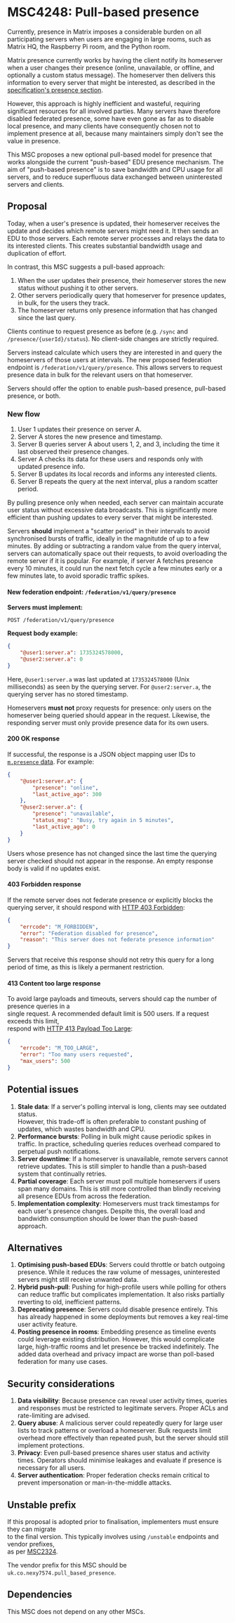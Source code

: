 # MSC4248: Pull-based presence

Currently, presence in Matrix imposes a considerable burden on all participating servers when
users are engaging in large rooms, such as Matrix HQ, the Raspberry Pi room,
and the Python room.

Matrix presence currently works by having the client notify its homeserver when a user changes
their presence (online, unavailable, or offline, and optionally a custom status message).
The homeserver then delivers this information to every server that might be interested,
as described in the
[specification's presence section](https://spec.matrix.org/v1.13/server-server-api/#presence).

However, this approach is highly inefficient and wasteful, requiring significant resources
for all involved parties. Many servers have therefore disabled federated presence, some have
even gone as far as to disable local presence, and many clients have consequently chosen
not to implement presence at all, because many maintainers simply don't see the value in
presence.

This MSC proposes a new optional pull-based model for presence that works alongside the current
"push-based" EDU presence mechanism.
The aim of "push-based presence" is to save bandwidth and CPU usage for all servers, and to
reduce superfluous data exchanged between uninterested servers and clients.

## Proposal

Today, when a user's presence is updated, their homeserver receives the update and decides
which remote servers might need it. It then sends an EDU to those servers. Each remote
server processes and relays the data to its interested clients. This creates substantial
bandwidth usage and duplication of effort.

In contrast, this MSC suggests a pull-based approach:

1. When the user updates their presence, their homeserver stores the new status without
   pushing it to other servers.
2. Other servers periodically query that homeserver for presence updates, in bulk, for the
   users they track.
3. The homeserver returns only presence information that has changed since the last query.

Clients continue to request presence as before (e.g. `/sync` and
`/presence/{userId}/status`). No client-side changes are strictly required.

Servers instead calculate which users they are interested in and query the homeservers of
those users at intervals. The new proposed federation endpoint is
`/federation/v1/query/presence`. This allows servers to request presence data in bulk for
the relevant users on that homeserver.

Servers should offer the option to enable push-based presence, pull-based presence, or both.

### New flow

1. User 1 updates their presence on server A.
2. Server A stores the new presence and timestamp.
3. Server B queries server A about users 1, 2, and 3, including the time it last observed
   their presence changes.
4. Server A checks its data for these users and responds only with updated presence info.
5. Server B updates its local records and informs any interested clients.
6. Server B repeats the query at the next interval, plus a random scatter period.

By pulling presence only when needed, each server can maintain accurate user status without
excessive data broadcasts. This is significantly more efficient than pushing updates to
every server that might be interested.

Servers **should** implement a "scatter period" in their intervals to avoid synchronised
bursts of traffic, ideally in the magnitutde of up to a few minutes. By adding or subtracting
a random value from the query interval, servers can automatically space out their requests,
to avoid overloading the remote server if it is popular.
For example, if server A fetches presence every 10 minutes, it could run the next fetch cycle
a few minutes early or a few minutes late, to avoid sporadic traffic spikes.

#### New federation endpoint: `/federation/v1/query/presence`

**Servers must implement:**

`POST /federation/v1/query/presence`

**Request body example:**

```json
{
    "@user1:server.a": 1735324578000,
    "@user2:server.a": 0
}
```

Here, `@user1:server.a` was last updated at `1735324578000` (Unix milliseconds) as seen by
the querying server. For `@user2:server.a`, the querying server has no stored timestamp.

Homeservers **must not** proxy requests for presence: only users on the homeserver being
queried should appear in the request. Likewise, the responding server must only provide
presence data for its own users.

#### 200 OK response

If successful, the response is a JSON object mapping user IDs to
[`m.presence` data](https://spec.matrix.org/v1.13/client-server-api/#mpresence). For example:

```json
{
    "@user1:server.a": {
        "presence": "online",
        "last_active_ago": 300
    },
    "@user2:server.a": {
        "presence": "unavailable",
        "status_msg": "Busy, try again in 5 minutes",
        "last_active_ago": 0
    }
}
```

Users whose presence has not changed since the last time the querying server checked should
not appear in the response. An empty response body is valid if no updates exist.

#### 403 Forbidden response

If the remote server does not federate presence or explicitly blocks the querying server, it
should respond with
[HTTP 403 Forbidden](https://developer.mozilla.org/en-US/docs/Web/HTTP/Status/403):

```json
{
    "errcode": "M_FORBIDDEN",
    "error": "Federation disabled for presence",
    "reason": "This server does not federate presence information"
}
```

Servers that receive this response should not retry this query for a long period of time, as this
is likely a permanent restriction.

#### 413 Content too large response

To avoid large payloads and timeouts, servers should cap the number of presence queries in a  
single request. A recommended default limit is 500 users. If a request exceeds this limit,  
respond with [HTTP 413 Payload Too Large](https://developer.mozilla.org/en-US/docs/Web/HTTP/Status/413):

```json
{
    "errcode": "M_TOO_LARGE",
    "error": "Too many users requested",
    "max_users": 500
}
```

## Potential issues

1. **Stale data**: If a server's polling interval is long, clients may see outdated status.  
   However, this trade-off is often preferable to constant pushing of updates, which wastes
   bandwidth and CPU.
2. **Performance bursts**: Polling in bulk might cause periodic spikes in traffic. In
   practice, scheduling queries reduces overhead compared to perpetual push notifications.
3. **Server downtime**: If a homeserver is unavailable, remote servers cannot retrieve
   updates. This is still simpler to handle than a push-based system that continually retries.
4. **Partial coverage**: Each server must poll multiple homeservers if users span many
   domains. This is still more controlled than blindly receiving all presence EDUs from
   across the federation.
5. **Implementation complexity**: Homeservers must track timestamps for each user's presence
   changes. Despite this, the overall load and bandwidth consumption should be lower than the
   push-based approach.

## Alternatives

1. **Optimising push-based EDUs**: Servers could throttle or batch outgoing presence. While
   it reduces the raw volume of messages, uninterested servers might still receive unwanted
   data.
2. **Hybrid push-pull**: Pushing for high-profile users while polling for others can reduce
   traffic but complicates implementation. It also risks partially reverting to old,
   inefficient patterns.
3. **Deprecating presence**: Servers could disable presence entirely. This has already
   happened in some deployments but removes a key real-time user activity feature.
4. **Posting presence in rooms**: Embedding presence as timeline events could leverage
   existing distribution. However, this would complicate large, high-traffic rooms and let
   presence be tracked indefinitely. The added data overhead and privacy impact are worse
   than poll-based federation for many use cases.

## Security considerations

1. **Data visibility**: Because presence can reveal user activity times, queries and responses
   must be restricted to legitimate servers. Proper ACLs and rate-limiting are advised.
2. **Query abuse**: A malicious server could repeatedly query for large user lists to track
   patterns or overload a homeserver. Bulk requests limit overhead more effectively than
   repeated push, but the server should still implement protections.
3. **Privacy**: Even pull-based presence shares user status and activity times. Operators
   should minimise leakages and evaluate if presence is necessary for all users.
4. **Server authentication**: Proper federation checks remain critical to prevent
   impersonation or man-in-the-middle attacks.

## Unstable prefix

If this proposal is adopted prior to finalisation, implementers must ensure they can migrate  
to the final version. This typically involves using `/unstable` endpoints and vendor prefixes,  
as per [MSC2324](https://github.com/matrix-org/matrix-doc/pull/2324).

The vendor prefix for this MSC should be `uk.co.nexy7574.pull_based_presence`.

## Dependencies

This MSC does not depend on any other MSCs.
